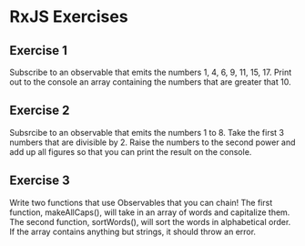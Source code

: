 # RxJS Exercises

## Exercise 1

Subscribe to an observable that emits the numbers 1, 4, 6, 9, 11, 15, 17.
Print out to the console an array containing the numbers that are greater that 10.

## Exercise 2

Subsrcibe to an observable that emits the numbers 1 to 8.
Take the first 3 numbers that are divisible by 2.
Raise the numbers to the second power and add up all figures so that you can print the result on the console.

## Exercise 3

Write two functions that use Observables that you can chain!
The first function, makeAllCaps(), will take in an array of words and capitalize them.
The second function, sortWords(), will sort the words in alphabetical order.
If the array contains anything but strings, it should throw an error.
